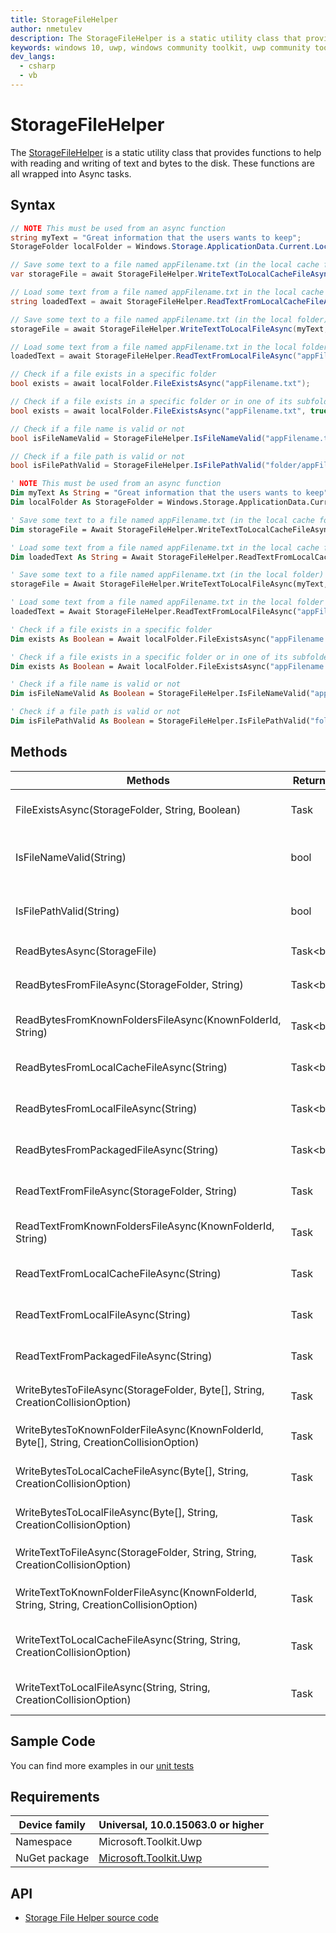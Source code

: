 ```yaml
---
title: StorageFileHelper
author: nmetulev
description: The StorageFileHelper is a static utility class that provides functions to help with reading and writing of text and bytes to the disk.  These functions are all wrapped into Async tasks.
keywords: windows 10, uwp, windows community toolkit, uwp community toolkit, uwp toolkit, StorageFileHelper
dev_langs:
  - csharp
  - vb
---
```


# StorageFileHelper

The [StorageFileHelper](https://docs.microsoft.com/dotnet/api/microsoft.toolkit.uwp.helpers.storagefilehelper) is a static utility class that provides functions to help with reading and writing of text and bytes to the disk.  These functions are all wrapped into Async tasks.

## Syntax

```csharp
// NOTE This must be used from an async function
string myText = "Great information that the users wants to keep";
StorageFolder localFolder = Windows.Storage.ApplicationData.Current.LocalFolder;

// Save some text to a file named appFilename.txt (in the local cache folder)
var storageFile = await StorageFileHelper.WriteTextToLocalCacheFileAsync(myText, "appFilename.txt");

// Load some text from a file named appFilename.txt in the local cache folder	
string loadedText = await StorageFileHelper.ReadTextFromLocalCacheFileAsync("appFilename.txt");

// Save some text to a file named appFilename.txt (in the local folder)
storageFile = await StorageFileHelper.WriteTextToLocalFileAsync(myText, "appFilename.txt");

// Load some text from a file named appFilename.txt in the local folder	
loadedText = await StorageFileHelper.ReadTextFromLocalFileAsync("appFilename.txt");

// Check if a file exists in a specific folder
bool exists = await localFolder.FileExistsAsync("appFilename.txt");

// Check if a file exists in a specific folder or in one of its subfolders
bool exists = await localFolder.FileExistsAsync("appFilename.txt", true);

// Check if a file name is valid or not
bool isFileNameValid = StorageFileHelper.IsFileNameValid("appFilename.txt");

// Check if a file path is valid or not
bool isFilePathValid = StorageFileHelper.IsFilePathValid("folder/appFilename.txt");
```
```vb
' NOTE This must be used from an async function
Dim myText As String = "Great information that the users wants to keep"
Dim localFolder As StorageFolder = Windows.Storage.ApplicationData.Current.LocalFolder

' Save some text to a file named appFilename.txt (in the local cache folder)
Dim storageFile = Await StorageFileHelper.WriteTextToLocalCacheFileAsync(myText, "appFilename.txt")

' Load some text from a file named appFilename.txt in the local cache folder	
Dim loadedText As String = Await StorageFileHelper.ReadTextFromLocalCacheFileAsync("appFilename.txt")

' Save some text to a file named appFilename.txt (in the local folder)
storageFile = Await StorageFileHelper.WriteTextToLocalFileAsync(myText, "appFilename.txt")

' Load some text from a file named appFilename.txt in the local folder	
loadedText = Await StorageFileHelper.ReadTextFromLocalFileAsync("appFilename.txt")

' Check if a file exists in a specific folder
Dim exists As Boolean = Await localFolder.FileExistsAsync("appFilename.txt")

' Check if a file exists in a specific folder or in one of its subfolders
Dim exists As Boolean = Await localFolder.FileExistsAsync("appFilename.txt", True)

' Check if a file name is valid or not
Dim isFileNameValid As Boolean = StorageFileHelper.IsFileNameValid("appFilename.txt")

' Check if a file path is valid or not
Dim isFilePathValid As Boolean = StorageFileHelper.IsFilePathValid("folder/appFilename.txt")
```

## Methods

| Methods | Return Type | Description |
| -- | -- | -- |
| FileExistsAsync(StorageFolder, String, Boolean) | Task<bool> | Gets a value indicating whether a file exists in the current folder |
| IsFileNameValid(String) | bool | Gets a value indicating whether a filename is correct or not using the Storage feature |
| IsFilePathValid(String) | bool | Gets a value indicating whether a file path is correct or not using the Storage feature |
| ReadBytesAsync(StorageFile) | Task<byte[]> | Gets an array of bytes from a `StorageFile` |
| ReadBytesFromFileAsync(StorageFolder, String) | Task<byte[]> | Gets an array of bytes from a `StorageFile` located in the given `StorageFolder` |
| ReadBytesFromKnownFoldersFileAsync(KnownFolderId, String) | Task<byte[]> | Gets an array of bytes from a `StorageFile` located in a well known folder |
| ReadBytesFromLocalCacheFileAsync(String) | Task<byte[]> | Gets an array of bytes from a `StorageFile` located in the application local cache folder |
| ReadBytesFromLocalFileAsync(String) | Task<byte[]> | Gets an array of bytes from a `StorageFile` located in the application local folder |
| ReadBytesFromPackagedFileAsync(String) | Task<byte[]> | Gets an array of bytes from a `StorageFile` located in the application installation folder |
| ReadTextFromFileAsync(StorageFolder, String) | Task<string> | Gets a string value from a `StorageFile` located in the given `StorageFolder` |
| ReadTextFromKnownFoldersFileAsync(KnownFolderId, String) | Task<string> | Gets a string value from a `StorageFile` located in a well known folder |
| ReadTextFromLocalCacheFileAsync(String) | Task<string> | Gets a string value from a `StorageFile` located in the application local cache folder |
| ReadTextFromLocalFileAsync(String) | Task<string> | Gets a string value from a `StorageFile` located in the application local folder |
| ReadTextFromPackagedFileAsync(String) | Task<string> | Gets a string value from a `StorageFile` located in the application installation folder |
| WriteBytesToFileAsync(StorageFolder, Byte[], String, CreationCollisionOption) | Task<StorageFile> | Saves an array of bytes to a `StorageFile` in the given `StorageFolder` |
| WriteBytesToKnownFolderFileAsync(KnownFolderId, Byte[], String, CreationCollisionOption) | Task<StorageFile> | Saves an array of bytes to a `StorageFile` to well known folder |
| WriteBytesToLocalCacheFileAsync(Byte[], String, CreationCollisionOption) | Task<StorageFile> | Saves an array of bytes to a `StorageFile` to application local cache folder |
| WriteBytesToLocalFileAsync(Byte[], String, CreationCollisionOption) | Task<StorageFile> | Saves an array of bytes to a `StorageFile` to application local folder |
| WriteTextToFileAsync(StorageFolder, String, String, CreationCollisionOption) | Task<StorageFile> | Saves a string value to a `StorageFile` in the given `StorageFolder` |
| WriteTextToKnownFolderFileAsync(KnownFolderId, String, String, CreationCollisionOption) | Task<StorageFile> | Saves a string value to a Windows.Storage.StorageFile in well known folder |
| WriteTextToLocalCacheFileAsync(String, String, CreationCollisionOption) | Task<StorageFile> | Saves a string value to a Windows.Storage.StorageFile in application local cache folder |
| WriteTextToLocalFileAsync(String, String, CreationCollisionOption) | Task<StorageFile> | Saves a string value to a Windows.Storage.StorageFile in application local folder |

## Sample Code

You can find more examples in our [unit tests](https://github.com/Microsoft/UWPCommunityToolkit/blob/master/UnitTests/Helpers/Test_StorageFileHelper.cs)

## Requirements

| Device family | Universal, 10.0.15063.0 or higher |
| --- | --- |
| Namespace | Microsoft.Toolkit.Uwp |
| NuGet package | [Microsoft.Toolkit.Uwp](https://www.nuget.org/packages/Microsoft.Toolkit.Uwp/) |

## API

* [Storage File Helper source code](https://github.com/Microsoft/UWPCommunityToolkit/blob/master/Microsoft.Toolkit.Uwp/Helpers/StorageFileHelper.cs)
